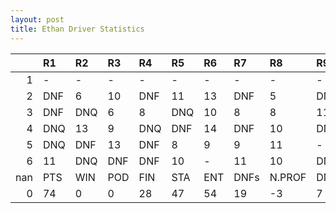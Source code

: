 ```yaml
---
layout: post 
title: Ethan Driver Statistics
--- 
```


|     | R1   | R2   | R3   | R4   | R5   | R6   | R7   | R8     | R9   | R10   | R11   | R12   | Points   | Pos   |
|----:|:-----|:-----|:-----|:-----|:-----|:-----|:-----|:-------|:-----|:------|:------|:------|:---------|:------|
|   1 | -    | -    | -    | -    | -    | -    | -    | -      | -    | -     | -     | -     | 70.0     | 6.0   |
|   2 | DNF  | 6    | 10   | DNF  | 11   | 13   | DNF  | 5      | DNF  | 12    | 5     | 4     | 105.0    | 3.0   |
|   3 | DNF  | DNQ  | 6    | 8    | DNQ  | 10   | 8    | 8      | 11   | DNF   | DNF   | DNF   | 129.0    | 3.0   |
|   4 | DNQ  | 13   | 9    | DNQ  | DNF  | 14   | DNF  | 10     | DNQ  | DNF   | 8     | DNF   | 131.0    | 2.0   |
|   5 | DNQ  | DNF  | 13   | DNF  | 8    | 9    | 9    | 11     | -    | DNF   | -     | DNF   | 60.0     | 8.0   |
|   6 | 11   | DNQ  | DNF  | DNF  | 10   | -    | 11   | 10     | DNF  | nan   | nan   | nan   | 103.0    | 1.0   |
| nan | PTS  | WIN  | POD  | FIN  | STA  | ENT  | DNFs | N.PROF | DNQ  | %FIN  | PPR   | BST   | CHA      | RNK   |
|   0 | 74   | 0    | 0    | 28   | 47   | 54   | 19   | -3     | 7    | 59.57 | 1.37  | 4     | 0.0      | 20.0  |